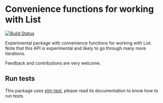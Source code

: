 # Convenience functions for working with List

[![Build Status](https://travis-ci.org/elm-community/list-extra.svg?branch=master)](https://travis-ci.org/elm-community/list-extra)

Experimental package with convenience functions for working with List.
Note that this API is experimental and likely to go through many more iterations.

Feedback and contributions are very welcome.

## Run tests

This package uses [elm-test](https://github.com/elm-community/elm-test), please read its documentation to know how to run tests.